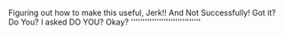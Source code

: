 Figuring out how to make this useful, Jerk!! And Not Successfully! Got it? Do You? I asked DO YOU? Okay? ''''''''''''''''''''''''''''''
